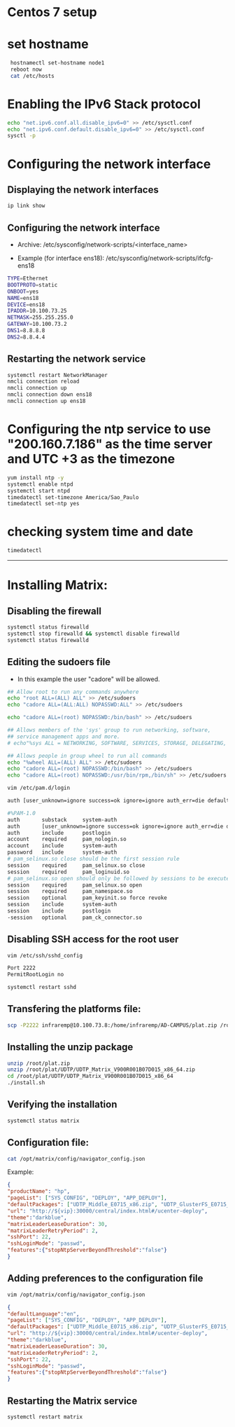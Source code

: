 # Centos 7 setup

# set hostname

```bash
 hostnamectl set-hostname node1
 reboot now
 cat /etc/hosts
```

# Enabling the IPv6 Stack protocol

```bash
echo "net.ipv6.conf.all.disable_ipv6=0" >> /etc/sysctl.conf
echo "net.ipv6.conf.default.disable_ipv6=0" >> /etc/sysctl.conf
sysctl -p
```

# Configuring the network interface

## Displaying the network interfaces

```bash
ip link show
```

## Configuring the network interface

- Archive: /etc/sysconfig/network-scripts/<interface_name> 

- Example (for interface ens18): /etc/sysconfig/network-scripts/ifcfg-ens18

```bash
TYPE=Ethernet
BOOTPROTO=static
ONBOOT=yes
NAME=ens18
DEVICE=ens18
IPADDR=10.100.73.25
NETMASK=255.255.255.0
GATEWAY=10.100.73.2
DNS1=8.8.8.8
DNS2=8.8.4.4
```

## Restarting the network service

```bash
systemctl restart NetworkManager
nmcli connection reload
nmcli connection up
nmcli connection down ens18
nmcli connection up ens18
```

# Configuring the ntp service to use "200.160.7.186" as the time server and UTC +3 as the timezone

```bash
yum install ntp -y
systemctl enable ntpd
systemctl start ntpd
timedatectl set-timezone America/Sao_Paulo
timedatectl set-ntp yes
```

# checking system time and date

```bash
timedatectl
```

---
# Installing Matrix: 

## Disabling the firewall 

```bash
systemctl status firewalld
systemctl stop firewalld && systemctl disable firewalld
systemctl status firewalld
```

## Editing the sudoers file

- In this example the user "cadore" will be allowed. 

```bash
## Allow root to run any commands anywhere
echo "root ALL=(ALL) ALL" >> /etc/sudoers
echo "cadore ALL=(ALL:ALL) NOPASSWD:ALL" >> /etc/sudoers

echo "cadore ALL=(root) NOPASSWD:/bin/bash" >> /etc/sudoers

## Allows members of the 'sys' group to run networking, software,
## service management apps and more.
# echo"%sys ALL = NETWORKING, SOFTWARE, SERVICES, STORAGE, DELEGATING, PROCESSES, LOCATE, DRIVERS" >> /etc/sudoers

## Allows people in group wheel to run all commands
echo "%wheel ALL=(ALL) ALL" >> /etc/sudoers
echo "cadore ALL=(root) NOPASSWD:/bin/bash" >> /etc/sudoers
echo "cadore ALL=(root) NOPASSWD:/usr/bin/rpm,/bin/sh" >> /etc/sudoers
```

```bash
vim /etc/pam.d/login
```

```bash
auth [user_unknown=ignore success=ok ignore=ignore auth_err=die default=bad] pam_securetty.so
```

```bash
#%PAM-1.0
auth       substack     system-auth
auth 	   [user_unknown=ignore success=ok ignore=ignore auth_err=die default=bad] pam_securetty.so
auth       include      postlogin
account    required     pam_nologin.so
account    include      system-auth
password   include      system-auth
# pam_selinux.so close should be the first session rule
session    required     pam_selinux.so close
session    required     pam_loginuid.so
# pam_selinux.so open should only be followed by sessions to be executed in the user context
session    required     pam_selinux.so open
session    required     pam_namespace.so
session    optional     pam_keyinit.so force revoke
session    include      system-auth
session    include      postlogin
-session   optional     pam_ck_connector.so
```

## Disabling SSH access for the root user

```bash
vim /etc/ssh/sshd_config
```

```bash
Port 2222
PermitRootLogin no
```

```bash
systemctl restart sshd
```

## Transfering the platforms file: 

```bash
scp -P2222 infraremp@10.100.73.8:/home/infraremp/AD-CAMPUS/plat.zip /root/plat.zip
```

## Installing the unzip package

```bash
unzip /root/plat.zip
unzip /root/plat/UDTP/UDTP_Matrix_V900R001B07D015_x86_64.zip
cd /root/plat/UDTP/UDTP_Matrix_V900R001B07D015_x86_64
./install.sh
```

## Verifying the installation

```bash
systemctl status matrix
```

## Configuration file: 

```bash
cat /opt/matrix/config/navigator_config.json
```
Example: 

```json
{ 
"productName": "hp", 
"pageList": ["SYS_CONFIG", "DEPLOY", "APP_DEPLOY"], 
"defaultPackages": ["UDTP_Middle_E0715_x86.zip", "UDTP_GlusterFS_E0715_x86.zip", "UDTP_Core_E0715_x86.zip"],
"url": "http://${vip}:30000/central/index.html#/ucenter-deploy",
"theme":"darkblue",
"matrixLeaderLeaseDuration": 30,
"matrixLeaderRetryPeriod": 2,
"sshPort": 22,
"sshLoginMode": "passwd",
"features":{"stopNtpServerBeyondThreshold":"false"}
}
```

## Adding preferences to the configuration file

```bash
vim /opt/matrix/config/navigator_config.json
```

```json
{
"defaultLanguage":"en",
"pageList": ["SYS_CONFIG", "DEPLOY", "APP_DEPLOY"], 
"defaultPackages": ["UDTP_Middle_E0715_x86.zip", "UDTP_GlusterFS_E0715_x86.zip", "UDTP_Core_E0715_x86.zip"],
"url": "http://${vip}:30000/central/index.html#/ucenter-deploy",
"theme":"darkblue",
"matrixLeaderLeaseDuration": 30,
"matrixLeaderRetryPeriod": 2,
"sshPort": 22,
"sshLoginMode": "passwd",
"features":{"stopNtpServerBeyondThreshold":"false"}
}
```

## Restarting the Matrix service

```bash
systemctl restart matrix
```

